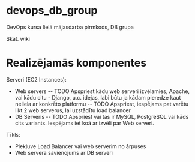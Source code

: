 # devops_db_group
DevOps kursa lielā mājasdarba pirmkods, DB grupa

Skat. wiki

# Realizējamās komponentes
Serveri (EC2 Instances):
- Web servers
-- TODO Apspriest kādu web serveri izvēlamies, Apache, vai kādu citu - Django, u.c. idejas, labi būtu ja kādam pieredze kaut neliela ar konkrēto platformu
-- TODO Apspriest, iespējams pat varētu likt 2 web serverus, lai uzstādītu load balancer
- DB Serveris
-- TODO Apspriest vai tas ir MySQL, PostgreSQL vai kāds cits variants. Iespējams iet koā ar izvēli par Web serveri.

Tīkls:
- Piekļuve Load Balancer vai web serverim no ārpuses
- Web servera savienojums ar DB serveri
